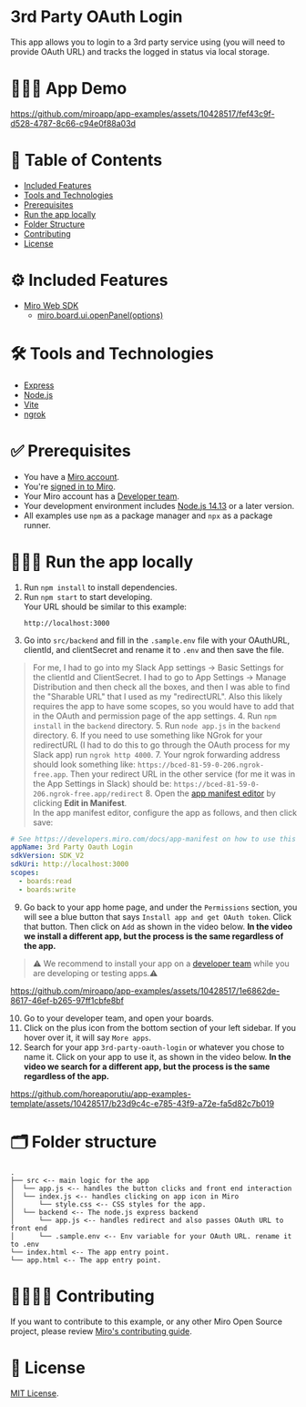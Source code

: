 # 3rd Party OAuth Login

This app allows you to login to a 3rd party service using (you will need to provide OAuth URL) and tracks the logged in status via local storage.

# 👨🏻‍💻 App Demo

https://github.com/miroapp/app-examples/assets/10428517/fef43c9f-d528-4787-8c66-c94e0f88a03d

# 📒 Table of Contents

- [Included Features](#features)
- [Tools and Technologies](#tools)
- [Prerequisites](#prerequisites)
- [Run the app locally](#run)
- [Folder Structure](#folder)
- [Contributing](#contributing)
- [License](#license)

# ⚙️ Included Features <a name="features"></a>

- [Miro Web SDK](https://developers.miro.com/docs/web-sdk-reference)
  - [miro.board.ui.openPanel(options)](https://developers.miro.com/docs/ui_boardui#openpanel)

# 🛠️ Tools and Technologies <a name="tools"></a>

- [Express](https://expressjs.com/)
- [Node.js](https://nodejs.org/en)
- [Vite](https://vitejs.dev/)
- [ngrok](https://ngrok.com/)

# ✅ Prerequisites <a name="prerequisites"></a>

- You have a [Miro account](https://miro.com/signup/).
- You're [signed in to Miro](https://miro.com/login/).
- Your Miro account has a [Developer team](https://developers.miro.com/docs/create-a-developer-team).
- Your development environment includes [Node.js 14.13](https://nodejs.org/en/download) or a later version.
- All examples use `npm` as a package manager and `npx` as a package runner.

# 🏃🏽‍♂️ Run the app locally <a name="run"></a>

1. Run `npm install` to install dependencies.
2. Run `npm start` to start developing. \
   Your URL should be similar to this example:
   ```
   http://localhost:3000
   ```
3. Go into `src/backend` and fill in the `.sample.env` file with your OAuthURL, clientId, and clientSecret and
   rename it to `.env` and then save the file.

> For me, I had to go into my Slack App settings -> Basic Settings for the clientId and ClientSecret. I had to go to App Settings -> Manage Distribution and then check all the boxes, and then I was able to find the "Sharable URL" that I used as my "redirectURL". Also this likely requires the app to have some scopes, so you would have to add that in the OAuth and permission page of the app settings. 4. Run `npm install` in the `backend` directory. 5. Run `node app.js` in the `backend` directory. 6. If you need to use something like NGrok for your redirectURL (I had to do
> this to go through the OAuth process for my Slack app) run `ngrok http 4000`. 7. Your ngrok forwarding address should look something like: `https://bced-81-59-0-206.ngrok-free.app`. Then your redirect URL in the other service (for me it was in the App Settings in Slack) should be:
> `https://bced-81-59-0-206.ngrok-free.app/redirect` 8. Open the [app manifest editor](https://developers.miro.com/docs/manually-create-an-app#step-2-configure-your-app-in-miro) by clicking **Edit in Manifest**. \
>  In the app manifest editor, configure the app as follows, and then click save:

```yaml
# See https://developers.miro.com/docs/app-manifest on how to use this
appName: 3rd Party Oauth Login
sdkVersion: SDK_V2
sdkUri: http://localhost:3000
scopes:
  - boards:read
  - boards:write
```

9. Go back to your app home page, and under the `Permissions` section, you will see a blue button that says `Install app and get OAuth token`. Click that button. Then click on `Add` as shown in the video below. <b>In the video we install a different app, but the process is the same regardless of the app.</b>

> ⚠️ We recommend to install your app on a [developer team](https://developers.miro.com/docs/create-a-developer-team) while you are developing or testing apps.⚠️

https://github.com/miroapp/app-examples/assets/10428517/1e6862de-8617-46ef-b265-97ff1cbfe8bf

10. Go to your developer team, and open your boards.
11. Click on the plus icon from the bottom section of your left sidebar. If you hover over it, it will say `More apps`.
12. Search for your app `3rd-party-oauth-login` or whatever you chose to name it. Click on your app to use it, as shown in the video below. <b>In the video we search for a different app, but the process is the same regardless of the app.</b>

https://github.com/horeaporutiu/app-examples-template/assets/10428517/b23d9c4c-e785-43f9-a72e-fa5d82c7b019

# 🗂️ Folder structure <a name="folder"></a>

```
.
├── src <-- main logic for the app
│  └── app.js <-- handles the button clicks and front end interaction
│  └── index.js <-- handles clicking on app icon in Miro
│      └── style.css <-- CSS styles for the app.
│  └── backend <-- The node.js express backend
│      └── app.js <-- handles redirect and also passes OAuth URL to front end
│      └── .sample.env <-- Env variable for your OAuth URL. rename it to .env
└── index.html <-- The app entry point.
└── app.html <-- The app entry point.
```

# 🫱🏻‍🫲🏽 Contributing <a name="contributing"></a>

If you want to contribute to this example, or any other Miro Open Source project, please review [Miro's contributing guide](https://github.com/miroapp/app-examples/blob/main/CONTRIBUTING.md).

# 🪪 License <a name="license"></a>

[MIT License](https://github.com/miroapp/app-examples/blob/main/LICENSE).
